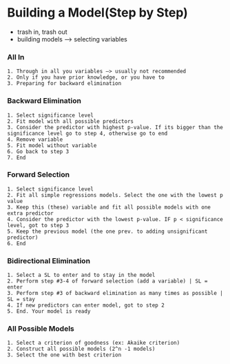 # Building a Model(Step by Step)
- trash in, trash out
- building models --> selecting variables

### All In
    1. Through in all you variables —> usually not recommended
    2. Only if you have prior knowledge, or you have to
    3. Preparing for backward elimination

### Backward Elimination
    1. Select significance level
    2. Fit model with all possible predictors
    3. Consider the predictor with highest p-value. If its bigger than the significance level go to step 4, otherwise go to end
    4. Remove variable
    5. Fit model without variable
    6. Go back to step 3
    7. End

### Forward Selection
    1. Select significance level
    2. Fit all simple regressions models. Select the one with the lowest p value
    3. Keep this (these) variable and fit all possible models with one extra predictor
    4. Consider the predictor with the lowest p-value. IF p < significance level, got to step 3
    5. Keep the previous model (the one prev. to adding unsignificant predictor)
    6. End

### Bidirectional Elimination
    1. Select a SL to enter and to stay in the model
    2. Perform step #3-4 of forward selection (add a variable) | SL = enter
    3. Perform step #3 of backward elimination as many times as possible | SL = stay
    4. If new predictors can enter model, got to step 2
    5. End. Your model is ready

### All Possible Models
    1. Select a criterion of goodness (ex: Akaike criterion)
    2. Construct all possible models (2^n -1 models)
    3. Select the one with best criterion
